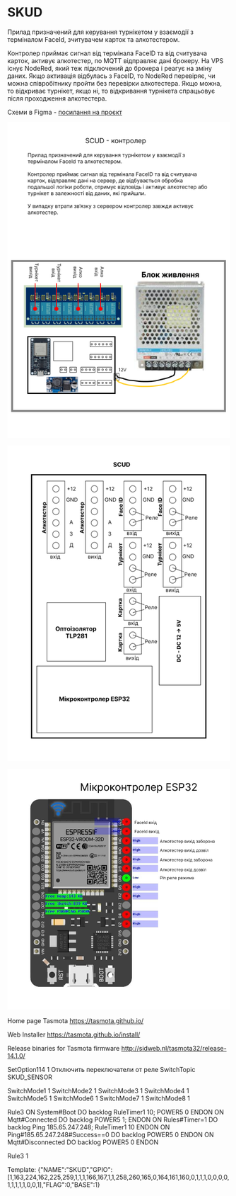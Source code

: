 # SKUD
Прилад призначений для керування турнікетом у взаємодії з терміналом FaceId, зчитувачем карток та алкотестером.

Контролер приймає сигнал від термінала FaceID та від считувача карток, активує алкотестер, по MQTT відправляє дані брокеру. На VPS існує NodeRed, який теж підключений до брокера і реагує на зміну даних. 
Якщо активація відбулась з FaceID, то NodeRed перевіряє, чи можна співробітнику пройти без перевірки алкотестера. Якщо можна, то відкриває турнікет, якщо ні, то відкривання турнікета спрацьовує після проходження алкотестера.


Схеми в Figma - [посилання на проєкт](https://www.figma.com/design/Nd7bc0mb1TpfXyIu8w56VJ/SCUD?m=auto&t=jNlbcrbCwGCF1aqI-6)

![Електрична схема](SCUD-schema.png)

![Електрична схема -2](SCUD-schema2.png)

![Схема контролера](MicrocontrolerESP32.png)


Home page Tasmota
https://tasmota.github.io/

Web Installer
https://tasmota.github.io/install/

Release binaries for Tasmota firmware
http://sidweb.nl/tasmota32/release-14.1.0/


SetOption114 1		Отключить переключатели от реле 
SwitchTopic SKUD_SENSOR

SwitchMode1 1
SwitchMode2 1
SwitchMode3 1
SwitchMode4 1
SwitchMode5 1
SwitchMode6 1
SwitchMode7 1
SwitchMode8 1

Rule3
ON System#Boot DO backlog RuleTimer1 10; POWER5 0 ENDON ON Mqtt#Connected DO backlog POWER5 1; ENDON ON Rules#Timer=1 DO backlog Ping 185.65.247.248; RuleTimer1 10 ENDON ON Ping#185.65.247.248#Success==0 DO backlog POWER5 0 ENDON ON Mqtt#Disconnected DO backlog POWER5 0 ENDON

Rule3 1

Template:
{"NAME":"SKUD","GPIO":[1,163,224,162,225,259,1,1,1,166,167,1,1,258,260,165,0,164,161,160,0,1,1,1,0,0,0,0,1,1,1,1,1,0,0,1],"FLAG":0,"BASE":1}


